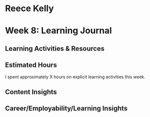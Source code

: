 # Reece Kelly
# Week 8: Learning Journal

## Learning Activities & Resources



## Estimated Hours

I spent approximately X hours on explicit learning activities this week.

## Content Insights



## Career/Employability/Learning Insights


